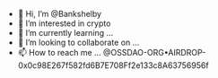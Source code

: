 - 👋 Hi, I’m @Bankshelby
- 👀 I’m interested in crypto
- 🌱 I’m currently learning ...
- 💞️ I’m looking to collaborate on ...
- 📫 How to reach me ...
@OSSDAO-ORG•AIRDROP- 0x0c98E267f582fd6B7E708Ff2e133c8A63756956f
<!---
Bankshelby/Bankshelby is a ✨ special ✨ repository because its `README.md` (this file) appears on your GitHub profile.
You can click the Preview link to take a look at your changes.
--->
